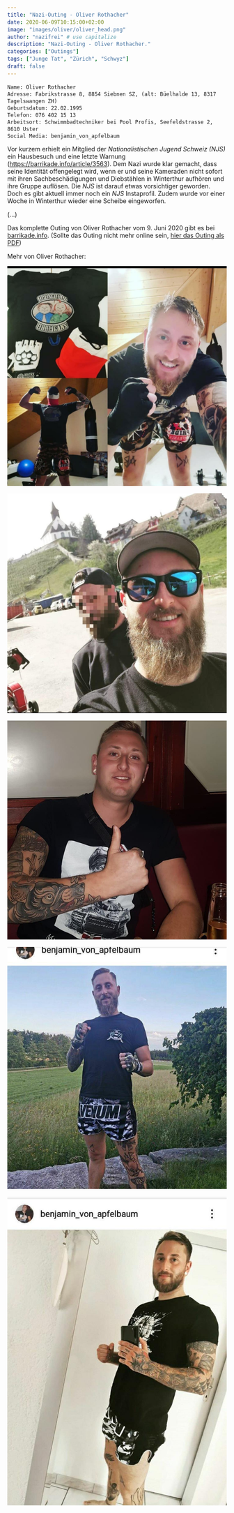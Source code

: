 ```yaml
---
title: "Nazi-Outing - Oliver Rothacher"
date: 2020-06-09T10:15:00+02:00
image: "images/oliver/oliver_head.png"
author: "nazifrei" # use capitalize
description: "Nazi-Outing - Oliver Rothacher."
categories: ["Outings"]
tags: ["Junge Tat", "Zürich", "Schwyz"]
draft: false
---
```


```
Name: Oliver Rothacher
Adresse: Fabrikstrasse 8, 8854 Siebnen SZ, (alt: Büelhalde 13, 8317 Tagelswangen ZH)
Geburtsdatum: 22.02.1995
Telefon: 076 402 15 13
Arbeitsort: Schwimmbadtechniker bei Pool Profis, Seefeldstrasse 2, 8610 Uster
Social Media: benjamin_von_apfelbaum
```

Vor kurzem erhielt ein Mitglied der _Nationalistischen Jugend Schweiz (NJS)_ ein Hausbesuch und eine letzte Warnung (https://barrikade.info/article/3563). Dem Nazi wurde klar gemacht, dass seine Identität offengelegt wird, wenn er und seine Kameraden nicht sofort mit ihren Sachbeschädigungen und Diebstählen in Winterthur aufhören und ihre Gruppe auflösen. Die _NJS_ ist darauf etwas vorsichtiger geworden. Doch es gibt aktuell immer noch ein _NJS_ Instaprofil. Zudem wurde vor einer Woche in Winterthur wieder eine Scheibe eingeworfen.

(...)

Das komplette Outing von Oliver Rothacher vom 9. Juni 2020 gibt es bei [barrikade.info](https://barrikade.info/article/3590). (Sollte das Outing nicht mehr online sein, [hier das Outing als PDF](/images/oliver/barrikade_oliver.pdf))

Mehr von Oliver Rothacher:

![](/images/oliver/oliver1.jpg)

![](/images/oliver/oliver2.jpg)

![](/images/oliver/oliver3.jpg)

![](/images/oliver/oliver4.jpg)

![](/images/oliver/oliver5.jpg)


